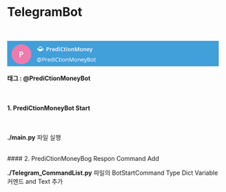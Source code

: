 # TelegramBot

<br>

![TelegramBot ProFile](./Image/PrediCtionMoneyBotProFile.jpg)

__태그 : @PrediCtionMoneyBot__

<br>

#### 1. PrediCtionMoneyBot Start

<br>

__./main.py__ 파일 실행

<br>
#### 2. PrediCtionMoneyBog Respon Command Add

__./Telegram_CommandList.py__ 파일의 BotStartCommand Type Dict Variable 커멘드 and Text 추가